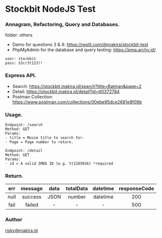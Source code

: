 # Stockbit NodeJS Test

### Annagram, Refactoring, Query and Databases.
folder: others
- Demo for questions 3 & 4: <https://replit.com/@makira/stockbit-test>
- PhpMyAdmin for the database and query testing: <https://pma.archv.id/>
```
user: stockbit
pass: S3cr3t123!!
```

### Express API.
- Search: <https://stockbit.makira.id/search?title=Batman&page=2>
- Detail: <https://stockbit.makira.id/detail?id=tt0372784>
- Postman Collection: <https://www.postman.com/collections/00ebe95dce2681e8f09b>

### Usage.
```
Endpoint: /search
Method: GET
Params: 
- title = Movie title to search for.
- Page = Page number to return.

Endpoint: /detail
Method: GET
Params: 
- id = A valid IMDb ID (e.g. tt1285016) *required
```

### Return.
|err |message|data |totalData |  datetime  | responseCode |
|:--:|:-----:|:---:|:--------:|:----------:|:------------:|
|null|success|JSON |  number  |  datetime  | 200          |
|fail|failed |  -  |     -    |  -  | 500          |

### Author
<risky@makira.id>
